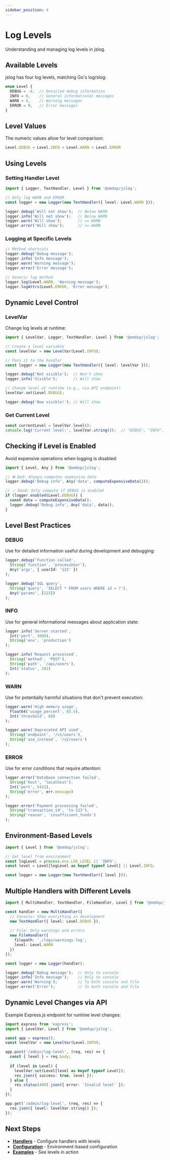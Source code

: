 ```yaml
---
sidebar_position: 4
---
```


# Log Levels

Understanding and managing log levels in jslog.

## Available Levels

jslog has four log levels, matching Go's log/slog:

```typescript
enum Level {
  DEBUG = -4,  // Detailed debug information
  INFO = 0,    // General informational messages
  WARN = 4,    // Warning messages
  ERROR = 8,   // Error messages
}
```

## Level Values

The numeric values allow for level comparison:

```typescript
Level.DEBUG < Level.INFO < Level.WARN < Level.ERROR
```

## Using Levels

### Setting Handler Level

```typescript
import { Logger, TextHandler, Level } from '@omdxp/jslog';

// Only log WARN and ERROR
const logger = new Logger(new TextHandler({ level: Level.WARN }));

logger.debug('Will not show');  // Below WARN
logger.info('Will not show');   // Below WARN
logger.warn('Will show');       // >= WARN
logger.error('Will show');      // >= WARN
```

### Logging at Specific Levels

```typescript
// Method shortcuts
logger.debug('Debug message');
logger.info('Info message');
logger.warn('Warning message');
logger.error('Error message');

// Generic log method
logger.log(Level.WARN, 'Warning message');
logger.logAttrs(Level.ERROR, 'Error message');
```

## Dynamic Level Control

### LevelVar

Change log levels at runtime:

```typescript
import { LevelVar, Logger, TextHandler, Level } from '@omdxp/jslog';

// Create a level variable
const levelVar = new LevelVar(Level.INFO);

// Pass it to the handler
const logger = new Logger(new TextHandler({ level: levelVar }));

logger.debug('Not visible');  // Won't show
logger.info('Visible');       // Will show

// Change level at runtime (e.g., via API endpoint)
levelVar.set(Level.DEBUG);

logger.debug('Now visible!'); // Will show
```

### Get Current Level

```typescript
const currentLevel = levelVar.level();
console.log('Current level:', levelVar.string());  // "DEBUG", "INFO", etc.
```

## Checking if Level is Enabled

Avoid expensive operations when logging is disabled:

```typescript
import { Level, Any } from '@omdxp/jslog';

// ❌ Bad: Always computes expensive data
logger.debug('Debug info', Any('data', computeExpensiveData()));

// ✅ Good: Only compute if DEBUG is enabled
if (logger.enabled(Level.DEBUG)) {
  const data = computeExpensiveData();
  logger.debug('Debug info', Any('data', data));
}
```

## Level Best Practices

### DEBUG
Use for detailed information useful during development and debugging:

```typescript
logger.debug('Function called',
  String('function', 'processUser'),
  Any('args', { userId: '123' })
);

logger.debug('SQL query',
  String('query', 'SELECT * FROM users WHERE id = ?'),
  Any('params', [123])
);
```

### INFO
Use for general informational messages about application state:

```typescript
logger.info('Server started',
  Int('port', 3000),
  String('env', 'production')
);

logger.info('Request processed',
  String('method', 'POST'),
  String('path', '/api/users'),
  Int('status', 201)
);
```

### WARN
Use for potentially harmful situations that don't prevent execution:

```typescript
logger.warn('High memory usage',
  Float64('usage_percent', 85.5),
  Int('threshold', 80)
);

logger.warn('Deprecated API used',
  String('endpoint', '/v1/users'),
  String('use_instead', '/v2/users')
);
```

### ERROR
Use for error conditions that require attention:

```typescript
logger.error('Database connection failed',
  String('host', 'localhost'),
  Int('port', 5432),
  String('error', err.message)
);

logger.error('Payment processing failed',
  String('transaction_id', 'tx-123'),
  String('reason', 'insufficient_funds')
);
```

## Environment-Based Levels

```typescript
import { Level } from '@omdxp/jslog';

// Get level from environment
const logLevel = process.env.LOG_LEVEL || 'INFO';
const level = Level[logLevel as keyof typeof Level] || Level.INFO;

const logger = new Logger(new TextHandler({ level }));
```

## Multiple Handlers with Different Levels

```typescript
import { MultiHandler, TextHandler, FileHandler, Level } from '@omdxp/jslog';

const handler = new MultiHandler([
  // Console: Show everything in development
  new TextHandler({ level: Level.DEBUG }),
  
  // File: Only warnings and errors
  new FileHandler({
    filepath: './logs/warnings.log',
    level: Level.WARN
  })
]);

const logger = new Logger(handler);

logger.debug('Debug message');  // Only to console
logger.info('Info message');    // Only to console
logger.warn('Warning');         // To both console and file
logger.error('Error');          // To both console and file
```

## Dynamic Level Changes via API

Example Express.js endpoint for runtime level changes:

```typescript
import express from 'express';
import { LevelVar, Level } from '@omdxp/jslog';

const app = express();
const levelVar = new LevelVar(Level.INFO);

app.post('/admin/log-level', (req, res) => {
  const { level } = req.body;
  
  if (level in Level) {
    levelVar.set(Level[level as keyof typeof Level]);
    res.json({ success: true, level });
  } else {
    res.status(400).json({ error: 'Invalid level' });
  }
});

app.get('/admin/log-level', (req, res) => {
  res.json({ level: levelVar.string() });
});
```

## Next Steps

- **[Handlers](./handlers)** - Configure handlers with levels
- **[Configuration](../getting-started/configuration)** - Environment-based configuration
- **[Examples](../examples/basic-usage)** - See levels in action

